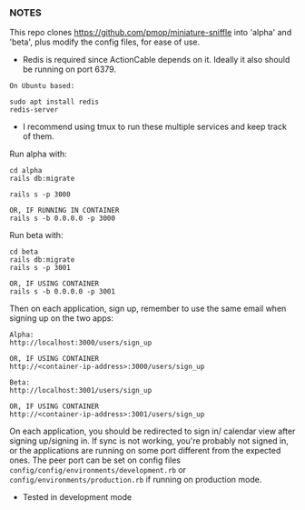 ### NOTES

This repo clones https://github.com/pmop/miniature-sniffle into 'alpha' and 'beta', plus modify the config files, for ease of use.

- Redis is required since ActionCable depends on it. Ideally it also should be running on port 6379.
```
On Ubuntu based:

sudo apt install redis
redis-server
```

- I recommend using tmux to run these multiple services and keep track of them.

Run alpha with:
```
cd alpha
rails db:migrate

rails s -p 3000

OR, IF RUNNING IN CONTAINER
rails s -b 0.0.0.0 -p 3000
```

Run beta with:
```
cd beta
rails db:migrate
rails s -p 3001

OR, IF USING CONTAINER
rails s -b 0.0.0.0 -p 3001
```

Then on each application, sign up, remember to use the same email when signing up on the two apps:
```
Alpha:
http://localhost:3000/users/sign_up

OR, IF USING CONTAINER
http://<container-ip-address>:3000/users/sign_up

Beta:
http://localhost:3001/users/sign_up

OR, IF USING CONTAINER
http://<container-ip-address>:3001/users/sign_up
```
 
On each application, you should be redirected to sign in/ calendar view after signing up/signing in.
If sync is not working, you're probably not signed in, or the applications are running on some port different from the expected ones. The peer port can be set on config files `config/config/environments/development.rb` or `config/environments/production.rb` if running on production mode.

- Tested in development mode
